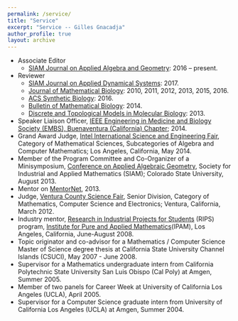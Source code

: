```yaml
---
permalink: /service/
title: "Service"
excerpt: "Service -- Gilles Gnacadja"
author_profile: true
layout: archive
---
```


<link rel="stylesheet" href="/assets/css/my-style.css"/>

* Associate Editor
    * <a class="aa" target="GGnSndWndw" href="http://www.siam.org/journals/siaga.php">SIAM Journal on Applied Algebra and Geometry</a>: 2016 &ndash; present.
* Reviewer
    * <a class="aa" target="GGnSndWndw" href="https://www.siam.org/journals/siads.php">SIAM Journal on Applied Dynamical Systems</a>: 2017.
    * <a class="aa" target="GGnSndWndw" href="http://link.springer.com/journal/285">Journal of Mathematical Biology</a>: 2010, 2011, 2012, 2013, 2015, 2016.
    * <a class="aa" target="GGnSndWndw" href="http://pubs.acs.org/journal/asbcd6">ACS Synthetic Biology</a>: 2016.
    * <a class="aa" target="GGnSndWndw" href="http://link.springer.com/journal/11538">Bulletin of Mathematical Biology</a>: 2014.
    * <a class="aa" target="GGnSndWndw" href="http://www.springer.com/computer/theoretical+computer+science/book/978-3-642-40192-3">Discrete and Topological Models in Molecular Biology</a>: 2013.
* Speaker Liaison Officer, <a class="aa" target="GGnSndWndw" href="http://www.ieee-bv-embs.org/EMBS/">IEEE Engineering in Medicine and Biology Society (EMBS), Buenaventura (California) Chapter</a>; 2014.
* Grand Award Judge, <a class="aa" target="GGnSndWndw" href="http://badging.societyforscience.org/user/12990">Intel International Science and Engineering Fair</a>, Category of Mathematical Sciences, Subcategories of Algebra and Computer Mathematics; Los Angeles, California, May 2014.
* Member of the Program Committee and Co-Organizer of a Minisymposium, <a class="aa" target="GGnSndWndw" href="http://www.siam.org/meetings/ag13/">Conference on Applied Algebraic Geometry</a>, Society for Industrial and Applied Mathematics (SIAM); Colorado State University, August 2013.
* Mentor on <a class="aa" target="GGnSndWndw" href="http://www.mentornet.net/">MentorNet</a>, 2013.
* Judge, <a class="aa" target="GGnSndWndw" href="http://www.vcoe.org/sc/ScienceFair.aspx">Ventura County Science Fair</a>, Senior Division, Category of Mathematics, Computer Science and Electronics; Ventura, California, March 2012.
* Industry mentor, <a class="aa" target="GGnSndWndw" href="http://www.ipam.ucla.edu/programs/rips2008/">Research in Industrial Projects for Students</a> (RIPS) program, <a class="aa" target="GGnSndWndw" href="http://www.ipam.ucla.edu/">
Institute for Pure and Applied Mathematics</a>(IPAM), Los Angeles, California, June-August 2008.
* Topic originator and co-advisor for a Mathematics / Computer Science Master of Science degree thesis at California State University Channel Islands (CSUCI), May 2007 - June 2008.
* Supervisor for a Mathematics undergraduate intern from California Polytechnic State University San Luis Obispo (Cal Poly) at Amgen, Summer 2005.
* Member of two panels for Career Week at University of California Los Angeles (UCLA), April 2005.
* Supervisor for a Computer Science graduate intern from University of California Los Angeles (UCLA) at Amgen, Summer 2004.
